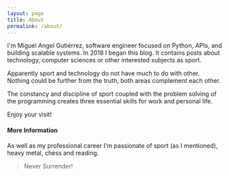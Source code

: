 ```yaml
---
layout: page
title: About
permalink: /about/
---
```

I'm Miguel Angel Gutiérrez, software engineer focused on Python, APIs, and building scalable systems. In 2018 I began this blog. It contains posts about technology, computer sciences or other interested subjects as sport.

Apparently sport and technology do not have much to do with other. Nothing could be further from the truth, both areas complement each other.
  
The constancy and discipline of sport coupled with the problem solving of the programming creates three essential skills for work and personal life.

Enjoy your visit!

#### More Information

As well as my professional career I'm passionate of sport (as I mentioned), heavy metal, chess and reading.

> Never Surrender!

